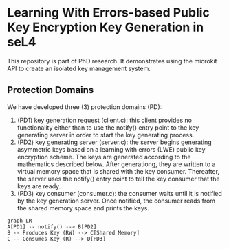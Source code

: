 # Learning With Errors-based Public Key Encryption Key Generation in seL4
This repository is part of PhD research.  It demonstrates using the microkit API to create an isolated key management system.  

## Protection Domains
We have developed three (3) protection domains (PD): 
1. (PD1) key generation request (client.c): this client provides no functionality either than to use the notify() entry point to the key generating server in order to start the key generating process. 
2. (PD2) key generating server (server.c): the server begins generating asymmetric keys based on a learning with errors (LWE) public key encryption scheme.  The keys are generated according to the mathematics described below.  After generationg, they are written to a virtual memory space that is shared with the key consumer.  Thereafter, the server uses the notify() entry point to tell the key consumer that the keys are ready.
3. (PD3) key consumer (consumer.c): the consumer waits until it is notified by the key generation server.  Once notified, the consumer reads from the shared memory space and prints the keys.

```mermaid
graph LR
A[PD1] -- notify() --> B[PD2] 
B -- Produces Key (RW) --> C[Shared Memory]
C -- Consumes Key (R) --> D[PD3]
```
